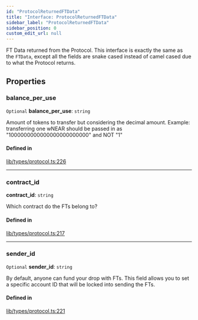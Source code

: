 ```yaml
---
id: "ProtocolReturnedFTData"
title: "Interface: ProtocolReturnedFTData"
sidebar_label: "ProtocolReturnedFTData"
sidebar_position: 0
custom_edit_url: null
---
```


FT Data returned from the Protocol. This interface is exactly the same as the `FTData`, except all the fields are
snake cased instead of camel cased due to what the Protocol returns.

## Properties

### balance\_per\_use

 `Optional` **balance\_per\_use**: `string`

Amount of tokens to transfer but considering the decimal amount.
Example: transferring one wNEAR should be passed in as "1000000000000000000000000" and NOT "1"

#### Defined in

[lib/types/protocol.ts:226](https://github.com/keypom/keypom-js/blob/9a866ee41/packages/core/src/lib/types/protocol.ts#L226)

___

### contract\_id

 **contract\_id**: `string`

Which contract do the FTs belong to?

#### Defined in

[lib/types/protocol.ts:217](https://github.com/keypom/keypom-js/blob/9a866ee41/packages/core/src/lib/types/protocol.ts#L217)

___

### sender\_id

 `Optional` **sender\_id**: `string`

By default, anyone can fund your drop with FTs. This field allows you to set a specific account ID that will be locked into sending the FTs.

#### Defined in

[lib/types/protocol.ts:221](https://github.com/keypom/keypom-js/blob/9a866ee41/packages/core/src/lib/types/protocol.ts#L221)
